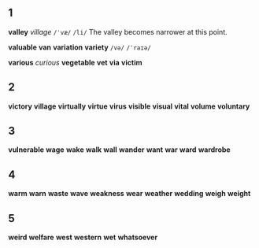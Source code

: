 ## 1
**valley** 
*village*
`/ˈvæ/` `/li/`
The valley becomes narrower at this point.

**valuable** 
**van** 
**variation** 
**variety** 
`/və/` `/ˈraɪə/`

**various** 
*curious*
**vegetable** 
**vet** 
**via** 
**victim** 

## 2
**victory** 
**village** 
**virtually** 
**virtue** 
**virus** 
**visible** 
**visual** 
**vital** 
**volume** 
**voluntary** 

## 3
**vulnerable** 
**wage** 
**wake** 
**walk** 
**wall** 
**wander** 
**want** 
**war** 
**ward** 
**wardrobe** 

## 4
**warm** 
**warn** 
**waste** 
**wave** 
**weakness** 
**wear** 
**weather** 
**wedding** 
**weigh** 
**weight** 

## 5
**weird** 
**welfare** 
**west** 
**western** 
**wet**
**whatsoever** 